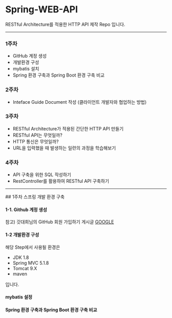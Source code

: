 # Spring-WEB-API
RESTful Architecture를 적용한 HTTP API 제작 Repo 입니다.
<hr/>

### 1주차
+ GitHub 계정 생성
+ 개발환경 구성
+ mybatis 설치
+ Spring 환경 구축과 Spring Boot 환경 구축 비교


### 2주차
+ Inteface Guide Document 작성 (클라이언트 개발자와 협업하는 방법)


### 3주차
+ RESTful Architecture가 적용된 간단한 HTTP API 만들기
+ RESTful API는 무엇일까?
+ HTTP 통신은 무엇일까?
+ URL을 입력했을 때 발생하는 일련의 과정을 학습해보기


### 4주차
+ API 구축을 위한 SQL 작성하기
+ RestController를 활용하여 RESTful API 구축하기




<hr/>
## 1주차 스프링 개발 환경 구축

#### 1-1. Github 계정 생성

참고) 갓대희님의 GitHub 회원 가입하기 게시글 [GOOGLE](https://goddaehee.tistory.com/218)


#### 1-2 개발환경 구성

해당 Step에서 사용될 환경은

+ JDK 1.8
+ Spring MVC 5.1.8
+ Tomcat 9.X
+ maven
  
입니다.


#### mybatis 설정



#### Spring 환경 구축과 Spring Boot 환경 구축 비교



##


